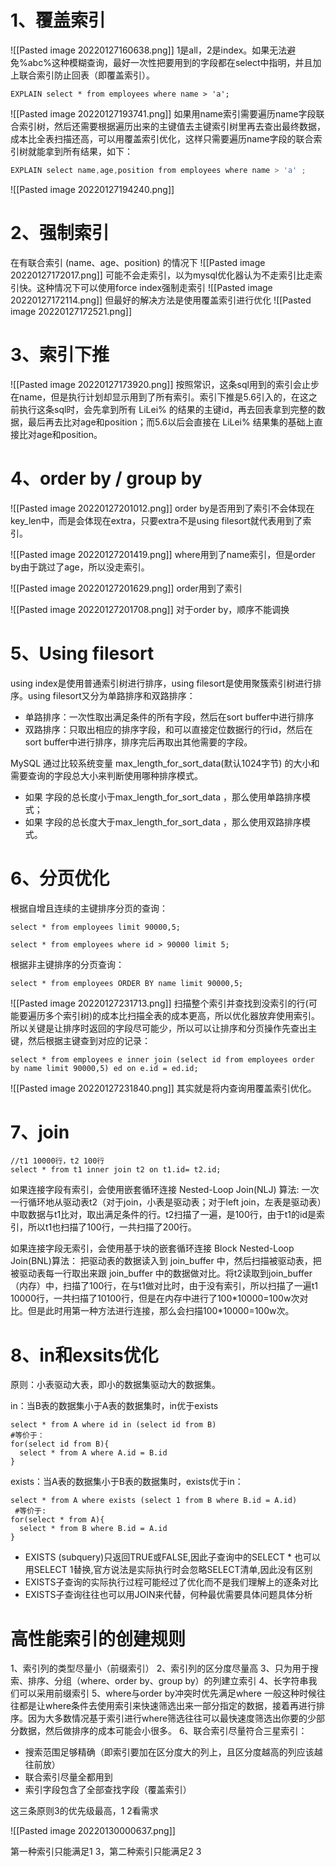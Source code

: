 # 1、覆盖索引
![[Pasted image 20220127160638.png]]
1是all，2是index。如果无法避免%abc%这种模糊查询，最好一次性把要用到的字段都在select中指明，并且加上联合索引防止回表（即覆盖索引）。

```shell
EXPLAIN select * from employees where name > 'a';
```
![[Pasted image 20220127193741.png]]
如果用name索引需要遍历name字段联合索引树，然后还需要根据遍历出来的主键值去主键索引树里再去查出最终数据，成本比全表扫描还高，可以用覆盖索引优化，这样只需要遍历name字段的联合索引树就能拿到所有结果，如下：
```java
EXPLAIN select name,age,position from employees where name > 'a' ;
```
![[Pasted image 20220127194240.png]]
# 2、强制索引
在有联合索引 (name、age、position) 的情况下
![[Pasted image 20220127172017.png]]
可能不会走索引，以为mysql优化器认为不走索引比走索引快。这种情况下可以使用force index强制走索引
![[Pasted image 20220127172114.png]]
但最好的解决方法是使用覆盖索引进行优化
![[Pasted image 20220127172521.png]]

# 3、索引下推
![[Pasted image 20220127173920.png]]
按照常识，这条sql用到的索引会止步在name，但是执行计划却显示用到了所有索引。索引下推是5.6引入的，在这之前执行这条sql时，会先拿到所有 LiLei% 的结果的主键id，再去回表拿到完整的数据，最后再去比对age和position；而5.6以后会直接在 LiLei% 结果集的基础上直接比对age和position。

# 4、order by / group by
![[Pasted image 20220127201012.png]]
order by是否用到了索引不会体现在key_len中，而是会体现在extra，只要extra不是using filesort就代表用到了索引。

![[Pasted image 20220127201419.png]]
where用到了name索引，但是order by由于跳过了age，所以没走索引。

![[Pasted image 20220127201629.png]]
order用到了索引

![[Pasted image 20220127201708.png]]
对于order by，顺序不能调换

# 5、Using filesort
using index是使用普通索引树进行排序，using filesort是使用聚簇索引树进行排序。using filesort又分为单路排序和双路排序：
- 单路排序：一次性取出满足条件的所有字段，然后在sort buffer中进行排序
- 双路排序：只取出相应的排序字段，和可以直接定位数据行的行id，然后在sort buffer中进行排序，排序完后再取出其他需要的字段。

MySQL 通过比较系统变量 max_length_for_sort_data(默认1024字节) 的大小和需要查询的字段总大小来判断使用哪种排序模式。
- 如果 字段的总长度小于max_length_for_sort_data ，那么使用单路排序模式；
- 如果 字段的总长度大于max_length_for_sort_data ，那么使用双路排序模式。

# 6、分页优化
根据自增且连续的主键排序分页的查询：
```shell
select * from employees limit 90000,5;

select * from employees where id > 90000 limit 5;
```

根据非主键排序的分页查询：
```shell
select * from employees ORDER BY name limit 90000,5;
```
![[Pasted image 20220127231713.png]]
扫描整个索引并查找到没索引的行(可能要遍历多个索引树)的成本比扫描全表的成本更高，所以优化器放弃使用索引。
所以关键是让排序时返回的字段尽可能少，所以可以让排序和分页操作先查出主键，然后根据主键查到对应的记录：
```shell
select * from employees e inner join (select id from employees order by name limit 90000,5) ed on e.id = ed.id;
```
![[Pasted image 20220127231840.png]]
其实就是将内查询用覆盖索引优化。

# 7、join
```shell
//t1 10000行，t2 100行
select * from t1 inner join t2 on t1.id= t2.id;
```
如果连接字段有索引，会使用嵌套循环连接 Nested-Loop Join(NLJ) 算法:
一次一行循环地从驱动表t2（对于join，小表是驱动表；对于left join，左表是驱动表）中取数据与t1比对，取出满足条件的行。t2扫描了一遍，是100行，由于t1的id是索引，所以t1也扫描了100行，一共扫描了200行。

如果连接字段无索引，会使用基于块的嵌套循环连接 Block Nested-Loop Join(BNL)算法：
把驱动表的数据读入到 join_buffer 中，然后扫描被驱动表，把被驱动表每一行取出来跟 join_buffer 中的数据做对比。将t2读取到join_buffer（内存）中，扫描了100行，在与t1做对比时，由于没有索引，所以扫描了一遍t1 10000行，一共扫描了10100行，但是在内存中进行了100\*10000=100w次对比。但是此时用第一种方法进行连接，那么会扫描100\*10000=100w次。

# 8、in和exsits优化
原则：小表驱动大表，即小的数据集驱动大的数据集。

in：当B表的数据集小于A表的数据集时，in优于exists
```shell
select * from A where id in (select id from B)
#等价于：
for(select id from B){
  select * from A where A.id = B.id
}
```

exists：当A表的数据集小于B表的数据集时，exists优于in：
```shell
select * from A where exists (select 1 from B where B.id = A.id)
 #等价于:
for(select * from A){
  select * from B where B.id = A.id
}
```

- EXISTS (subquery)只返回TRUE或FALSE,因此子查询中的SELECT * 也可以用SELECT 1替换,官方说法是实际执行时会忽略SELECT清单,因此没有区别
- EXISTS子查询的实际执行过程可能经过了优化而不是我们理解上的逐条对比
- EXISTS子查询往往也可以用JOIN来代替，何种最优需要具体问题具体分析

# 高性能索引的创建规则
1、索引列的类型尽量小（前缀索引）
2、索引列的区分度尽量高
3、只为用于搜索、排序、分组（where、order by、group by）的列建立索引
4、长字符串我们可以采用前缀索引
5、where与order by冲突时优先满足where
一般这种时候往往都是让where条件去使用索引来快速筛选出来一部分指定的数据，接着再进行排序。因为大多数情况基于索引进行where筛选往往可以最快速度筛选出你要的少部分数据，然后做排序的成本可能会小很多。
6、联合索引尽量符合三星索引：
- 搜索范围足够精确（即索引要加在区分度大的列上，且区分度越高的列应该越往前放）
- 联合索引尽量全都用到
- 索引字段包含了全部查找字段（覆盖索引）

这三条原则3的优先级最高，1 2看需求

![[Pasted image 20220130000637.png]]

第一种索引只能满足1 3，第二种索引只能满足2 3